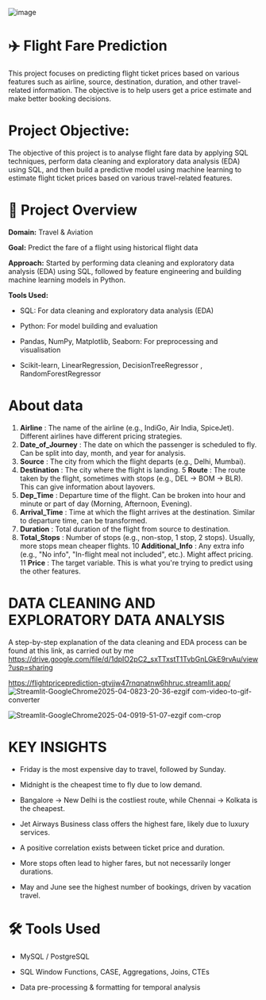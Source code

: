 
![image](https://github.com/user-attachments/assets/9ff2ba1f-7f2f-4718-9017-02ea8dd75d2e)


# ✈️ **Flight Fare Prediction**


This project focuses on predicting flight ticket prices based on various features such as airline, source, destination, duration, and other travel-related information. The objective is to help users get a price estimate and make better booking decisions.

# Project Objective:
The objective of this project is to analyse flight fare data by applying SQL techniques, perform data cleaning and exploratory data analysis (EDA) using SQL, and then build a predictive model using machine learning to estimate flight ticket prices based on various travel-related features.

# 📌 **Project Overview**
**Domain:** Travel & Aviation

**Goal:** Predict the fare of a flight using historical flight data

**Approach:** Started by performing data cleaning and exploratory data analysis (EDA) using SQL, followed by feature engineering and building machine learning models in Python.

**Tools Used:**

- SQL: For data cleaning and exploratory data analysis (EDA)

- Python: For model building and evaluation

- Pandas, NumPy, Matplotlib, Seaborn: For preprocessing and visualisation

- Scikit-learn, LinearRegression, DecisionTreeRegressor , RandomForestRegressor

# **About data**

1. **Airline** : 	The name of the airline (e.g., IndiGo, Air India, SpiceJet). Different airlines have different pricing strategies.
2. **Date_of_Journey** :	The date on which the passenger is scheduled to fly. Can be split into day, month, and year for analysis.
3. **Source** :	The city from which the flight departs (e.g., Delhi, Mumbai).
4. **Destination** :	The city where the flight is landing.
5 **Route** :	The route taken by the flight, sometimes with stops (e.g., DEL → BOM → BLR). This can give information about layovers.
6. **Dep_Time** :	Departure time of the flight. Can be broken into hour and minute or part of day (Morning, Afternoon, Evening).
7. **Arrival_Time** :	Time at which the flight arrives at the destination. Similar to departure time, can be transformed.
8. **Duration** :	Total duration of the flight from source to destination.
9. **Total_Stops** :	Number of stops (e.g., non-stop, 1 stop, 2 stops). Usually, more stops mean cheaper flights.
10 **Additional_Info** :	Any extra info (e.g., "No info", "In-flight meal not included", etc.). Might affect pricing.
11 **Price** : The target variable. This is what you're trying to predict using the other features.


# **DATA CLEANING AND EXPLORATORY DATA ANALYSIS**

A step-by-step explanation of the data cleaning and EDA process can be found at this link, as carried out by me
https://drive.google.com/file/d/1dpIO2pC2_sxTTxstT1TvbGnLGkE9rvAu/view?usp=sharing


https://flightpriceprediction-gtvjjw47rnqnatnw6hhruc.streamlit.app/
![Streamlit-GoogleChrome2025-04-0823-20-36-ezgif com-video-to-gif-converter](https://github.com/user-attachments/assets/6591f485-548d-43c3-bd93-e68dcfe48a22)


![Streamlit-GoogleChrome2025-04-0919-51-07-ezgif com-crop](https://github.com/user-attachments/assets/30d1052f-6277-4206-ae27-08f60a644ed5)


# **KEY INSIGHTS**

- Friday is the most expensive day to travel, followed by Sunday.

- Midnight is the cheapest time to fly due to low demand.

- Bangalore → New Delhi is the costliest route, while Chennai → Kolkata is the cheapest.

- Jet Airways Business class offers the highest fare, likely due to luxury services.

- A positive correlation exists between ticket price and duration.

- More stops often lead to higher fares, but not necessarily longer durations.

- May and June see the highest number of bookings, driven by vacation travel.


# **🛠 Tools Used**

- MySQL / PostgreSQL

- SQL Window Functions, CASE, Aggregations, Joins, CTEs

- Data pre-processing & formatting for temporal analysis








